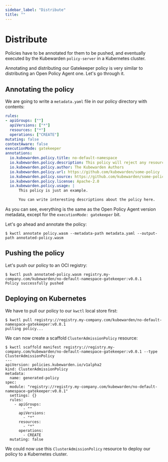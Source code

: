 ```yaml
---
sidebar_label: "Distribute"
title: ""
---
```


<head>
  <link rel="canonical" href="https://docs.kubewarden.io/writing-policies/rego/gatekeeper/distribute"/>
</head>

# Distribute

Policies have to be annotated for them to be pushed, and eventually
executed by the Kubewarden `policy-server` in a Kubernetes cluster.

Annotating and distributing our Gatekeeper policy is very similar to
distributing an Open Policy Agent one. Let's go through it.

## Annotating the policy

We are going to write a `metadata.yaml` file in our policy directory
with contents:

```yaml
rules:
- apiGroups: [""]
  apiVersions: ["*"]
  resources: ["*"]
  operations: ["CREATE"]
mutating: false
contextAware: false
executionMode: gatekeeper
annotations:
  io.kubewarden.policy.title: no-default-namespace
  io.kubewarden.policy.description: This policy will reject any resource created inside the default namespace
  io.kubewarden.policy.author: The Kubewarden Authors
  io.kubewarden.policy.url: https://github.com/kubewarden/some-policy
  io.kubewarden.policy.source: https://github.com/kubewarden/some-policy
  io.kubewarden.policy.license: Apache-2.0
  io.kubewarden.policy.usage: |
      This policy is just an example.

      You can write interesting descriptions about the policy here.
```

As you can see, everything is the same as the Open Policy Agent
version metadata, except for the `executionMode: gatekeeper` bit.

Let's go ahead and annotate the policy:

```console
$ kwctl annotate policy.wasm --metadata-path metadata.yaml --output-path annotated-policy.wasm
```

## Pushing the policy

Let's push our policy to an OCI registry:

```console
$ kwctl push annotated-policy.wasm registry.my-company.com/kubewarden/no-default-namespace-gatekeeper:v0.0.1
Policy successfully pushed
```

## Deploying on Kubernetes

We have to pull our policy to our `kwctl` local store first:

```console
$ kwctl pull registry://registry.my-company.com/kubewarden/no-default-namespace-gatekeeper:v0.0.1
pulling policy...
```

We can now create a scaffold `ClusterAdmissionPolicy` resource:

```console
$ kwctl scaffold manifest registry://registry.my-company.com/kubewarden/no-default-namespace-gatekeeper:v0.0.1 --type ClusterAdmissionPolicy
---
apiVersion: policies.kubewarden.io/v1alpha2
kind: ClusterAdmissionPolicy
metadata:
  name: generated-policy
spec:
  module: "registry://registry.my-company.com/kubewarden/no-default-namespace-gatekeeper:v0.0.1"
  settings: {}
  rules:
    - apiGroups:
        - ""
      apiVersions:
        - "*"
      resources:
        - "*"
      operations:
        - CREATE
  mutating: false
```

We could now use this `ClusterAdmissionPolicy` resource to deploy our
policy to a Kubernetes cluster.
